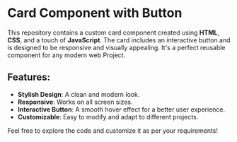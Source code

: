 
# Card Component with Button

This repository contains a custom card component created using **HTML**, **CSS**, and a touch of **JavaScript**. The card includes an interactive button and is designed to be responsive and visually appealing. It's a perfect reusable component for any modern web Project.

## Features:
- **Stylish Design**: A clean and modern look.
- **Responsive**: Works on all screen sizes.
- **Interactive Button**: A smooth hover effect for a better user experience.
- **Customizable**: Easy to modify and adapt to different projects.

Feel free to explore the code and customize it as per your requirements!

